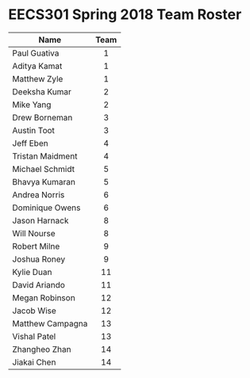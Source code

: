 # EECS301 Spring 2018 Team Roster

|        Name          | Team |
|----------------------|:----:|
| Paul Guativa         |   1  || Aditya Kamat         |   1  || Matthew Zyle         |   1  |
| Deeksha Kumar        |   2  || Mike Yang            |   2  || Drew Borneman        |   3  || Austin Toot          |   3  || Jeff Eben            |   4  || Tristan Maidment     |   4  || Michael Schmidt      |   5  || Bhavya Kumaran       |   5  || Andrea Norris        |   6  |
| Dominique Owens      |   6  || Jason Harnack        |   8  || Will Nourse          |   8  || Robert Milne         |   9  || Joshua Roney         |   9  || Kylie Duan           |  11  || David Ariando        |  11  |
| Megan Robinson       |  12  || Jacob Wise           |  12  || Matthew Campagna     |  13  || Vishal Patel         |  13  |
| Zhangheo Zhan        |  14  |
| Jiakai Chen          |  14  |